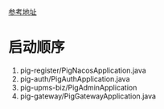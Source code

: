 
[参考地址](https://www.yuque.com/pig4cloud/pig/yhixg0ol9cp4qbb8)

# 启动顺序
1. pig-register/PigNacosApplication.java 
2. pig-auth/PigAuthApplication.java   
3. pig-upms-biz/PigAdminApplication
4. pig-gateway/PigGatewayApplication.java